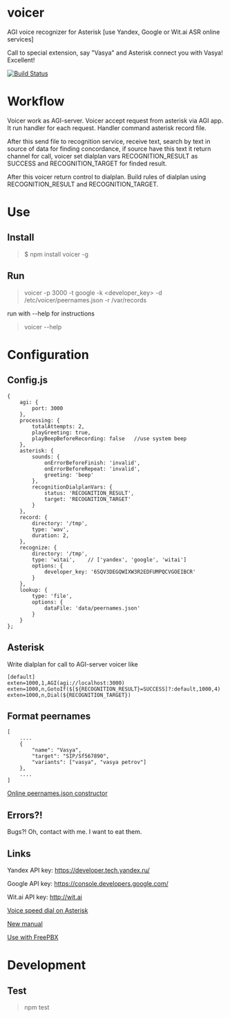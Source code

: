 voicer
======

AGI voice recognizer for Asterisk [use Yandex, Google or Wit.ai ASR online services]

Call to special extension, say "Vasya" and Asterisk connect you with Vasya! Excellent!

[![Build Status](https://travis-ci.org/antirek/voicer.svg?branch=master)](https://travis-ci.org/antirek/voicer)



Workflow
========

Voicer work as AGI-server. Voicer accept request from asterisk via AGI app.
It run handler for each request. Handler command asterisk record file.

After this send file to recognition service, receive text, search by text in 
source of data for finding concordance, if source have this text it return 
channel for call, voicer set dialplan vars RECOGNITION_RESULT as SUCCESS and 
RECOGNITION_TARGET for finded result. 

After this voicer return control to dialplan. Build rules of dialplan using 
RECOGNITION_RESULT and RECOGNITION_TARGET.


Use 
===


## Install ##

> $ npm install voicer -g

## Run

> voicer -p 3000 -t google -k <developer_key> -d /etc/voicer/peernames.json -r /var/records

run with --help for instructions

> voicer --help


Configuration
=============

## Config.js ##


``````
{
    agi: {
        port: 3000
    },
    processing: {
        totalAttempts: 2,
        playGreeting: true,
        playBeepBeforeRecording: false   //use system beep
    },
    asterisk: {
        sounds: {
            onErrorBeforeFinish: 'invalid',
            onErrorBeforeRepeat: 'invalid',
            greeting: 'beep'
        },
        recognitionDialplanVars: {
            status: 'RECOGNITION_RESULT',
            target: 'RECOGNITION_TARGET'
        }
    },
    record: {
        directory: '/tmp',
        type: 'wav',
        duration: 2,
    },
    recognize: {
        directory: '/tmp',
        type: 'witai',    // ['yandex', 'google', 'witai']
        options: {
            developer_key: '6SQV3DEGQWIXW3R2EDFUMPQCVGOEIBCR'
        }
    },
    lookup: {
        type: 'file',
        options: {
            dataFile: 'data/peernames.json'
        }
    }
};

``````

## Asterisk ##

Write dialplan for call to AGI-server voicer like

`````
[default]
exten=1000,1,AGI(agi://localhost:3000)
exten=1000,n,GotoIf($[${RECOGNITION_RESULT}=SUCCESS]?:default,1000,4)
exten=1000,n,Dial(${RECOGNITION_TARGET})

`````

## Format peernames ##

`````
[
    ....
    {
        "name": "Vasya",
        "target": "SIP/Sf567890",
        "variants": ["vasya", "vasya petrov"]
    },
    ....
]

`````

[Online peernames.json constructor](https://antirek.github.io/voicer-web/)


## Errors?! ##

Bugs?! Oh, contact with me. I want to eat them.


## Links ##

Yandex API key: https://developer.tech.yandex.ru/

Google API key: https://console.developers.google.com/

Wit.ai API key: http://wit.ai


[Voice speed dial on Asterisk](http://habrahabr.ru/post/248263/)

[New manual](https://habr.com/ru/post/436016/)

[Use with FreePBX](https://voxlink.ru/kb/asterisk-configuration/golosovoj-nabor-v-asterisk/)


Development
===========


## Test ##

> npm test